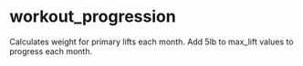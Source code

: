 # workout_progression
Calculates weight for primary lifts each month. Add 5lb to max_lift values to progress each month.
